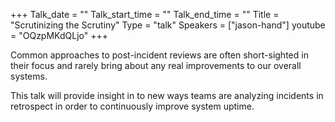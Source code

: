 +++
Talk_date = ""
Talk_start_time = ""
Talk_end_time = ""
Title = "Scrutinizing the Scrutiny"
Type = "talk"
Speakers = ["jason-hand"]
youtube = "OQzpMKdQLjo"
+++

Common approaches to post-incident reviews are often short-sighted in their focus and rarely bring about any real improvements to our overall systems.

This talk will provide insight in to new ways teams are analyzing incidents in retrospect in order to continuously improve system uptime.
